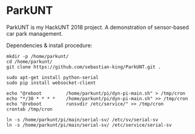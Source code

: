 # ParkUNT
ParkUNT is my HackUNT 2018 project. A demonstration of sensor-based car park management.

Dependencies & install procedure:

```
mkdir -p /home/parkunt/
cd /home/parkunt/
git clone https://github.com/sebastian-king/ParkUNT.git .
```

```
sudo apt-get install python-serial
sudo pip install websocket-client
```

```
echo "@reboot         /home/parkunt/pi/dyn-pi-main.sh" > /tmp/cron
echo "*/30 * * * *    /home/parkunt/pi/dyn-pi-main.sh" >> /tmp/cron
echo "@reboot         runsvdir /etc/service/" >> /tmp/cron
crontab /tmp/cron
```

```
ln -s /home/parkunt/pi/main/serial-sv/ /etc/sv/serial-sv
ln -s /home/parkunt/pi/main/serial-sv/ /etc/service/serial-sv
```

